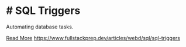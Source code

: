# # SQL Triggers

Automating database tasks.

[Read More](https://www.fullstackprep.dev/articles/webd/sql/sql-triggers) https://www.fullstackprep.dev/articles/webd/sql/sql-triggers